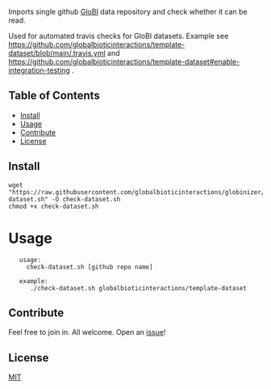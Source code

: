 Imports single github [GloBI](https://globalbioticinteractions.org) data repository and check whether it can be read.

Used for automated travis checks for GloBI datasets. Example see https://github.com/globalbioticinteractions/template-dataset/blob/main/.travis.yml and https://github.com/globalbioticinteractions/template-dataset#enable-integration-testing .

## Table of Contents

- [Install](#install)
- [Usage](#usage)
- [Contribute](#contribute)
- [License](#license)

## Install

```
wget "https://raw.githubusercontent.com/globalbioticinteractions/globinizer/main/check-dataset.sh" -O check-dataset.sh
chmod +x check-dataset.sh
```

# Usage 
```
   usage:
     check-dataset.sh [github repo name] 
 
   example:
      ./check-dataset.sh globalbioticinteractions/template-dataset
```

## Contribute

Feel free to join in. All welcome. Open an [issue](https://github.com/globalbioticinteractions/globinizer/issues)!

## License

[MIT](LICENSE)

